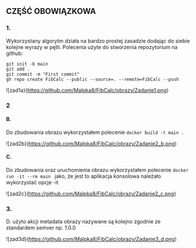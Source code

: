 ## CZĘŚĆ OBOWIĄZKOWA
### 1. 
Wykorzystany algorytm działa na bardzo prostej zasadzie dodając do siebie kolejne wyrazy w pętli. Polecenia użyte do stworzenia repozytorium na github:
```
git init -b main
git add .
git commit -m "First commit"
gh repo create FibCalc --public --source=. --remote=FibCalc --push
```
![zad1a}(https://github.com/Malpka8/FibCalc/obrazy/Zadanie1.png)
### 2

#### B. 
Do zbudowania obrazu wykorzystałem polecenie  ```docker build -t main .```

![zad2b}(https://github.com/Malpka8/FibCalc/obrazy/Zadanie2_b.png)

#### C. 
Do zbudowania oraz uruchomienia obrazu wykorzystałem polecenie ```docker run -it --rm main ``` jako, że jest to aplikacja konsolowa należało wykorzystać opcje -it

![zad2c}(https://github.com/Malpka8/FibCalc/obrazy/Zadanie2_c.png)

### 3.
D. użyto akcji metadata obrazy nazywane są kolejno zgodnie ze standardem semver np. 1.0.0

![zad3d}(https://github.com/Malpka8/FibCalc/obrazy/Zadanie3_d.png)

